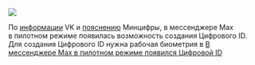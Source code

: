 <!--2025-09-15 14:54:22-->
<div class="yb">
  <div class="rss habr"><img src="https://habrastorage.org/getpro/habr/upload_files/291/c07/be4/291c07be447da2178a10e8577689bfa5.png" /><p>По <a href="https://vk.company/ru/press/releases/12097/" rel="noopener noreferrer nofollow">информации</a> VK и <a href="https://t.me/mintsifry/2613" rel="noopener noreferrer nofollow">пояснению</a> Минцифры, в&nbsp;мессенджере Мax в&nbsp;пилотном режиме появилась возможность создания Цифрового ID. Для&nbsp;создания Цифрового ID нужна рабочая биометрия в <a... <p class="titl"><a href="https://habr.com/ru/news/947144/?utm_source=habrahabr&utm_medium=rss&utm_campaign=947144">В мессенджере Мах в пилотном режиме появился Цифровой ID</a></p></div>
</div>
